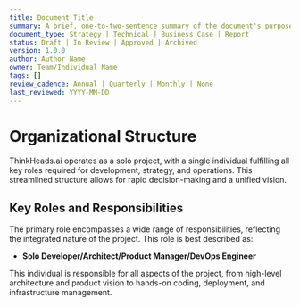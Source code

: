 ```yaml
---
title: Document Title
summary: A brief, one-to-two-sentence summary of the document's purpose and content.
document_type: Strategy | Technical | Business Case | Report
status: Draft | In Review | Approved | Archived
version: 1.0.0
author: Author Name
owner: Team/Individual Name
tags: []
review_cadence: Annual | Quarterly | Monthly | None
last_reviewed: YYYY-MM-DD
---
```

# Organizational Structure

ThinkHeads.ai operates as a solo project, with a single individual fulfilling all key roles required for development, strategy, and operations. This streamlined structure allows for rapid decision-making and a unified vision.

## Key Roles and Responsibilities

The primary role encompasses a wide range of responsibilities, reflecting the integrated nature of the project. This role is best described as:

- **Solo Developer/Architect/Product Manager/DevOps Engineer**

This individual is responsible for all aspects of the project, from high-level architecture and product vision to hands-on coding, deployment, and infrastructure management.
